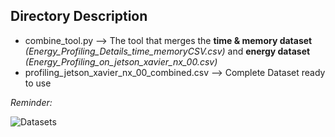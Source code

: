 ## Directory Description

- combine_tool.py --> The tool that merges the **time & memory dataset** *(Energy_Profiling_Details_time_memoryCSV.csv)* and **energy dataset** *(Energy_Profiling_on_jetson_xavier_nx_00.csv)*
- profiling_jetson_xavier_nx_00_combined.csv --> Complete Dataset ready to use

*Reminder:*

![Datasets](https://user-images.githubusercontent.com/77551993/148945371-36cf2f74-5930-4fc7-b1ac-176db9f4213f.png)

